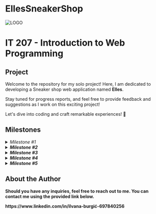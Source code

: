 # EllesSneakerShop
![LOGO](https://github.com/ilvanaburgic/EllesSneakerShop/assets/118178331/219cc17b-73cd-497a-a4bf-68d91cad306d)


<h1>IT 207 - Introduction to Web Programming</h1>

<h2>Project</h2>

<p>Welcome to the repository for my solo project! Here, I am dedicated to developing a Sneaker shop web application named <strong>Elles</strong>.

Stay tuned for progress reports, and feel free to provide feedback and suggestions as I work on this exciting project!

Let's dive into coding and craft remarkable experiences! 🚀</p>

<h2>Milestones</h2>

<details>
  <summary><em>Milestone #1</em></summary>

  <h4>Frontend components of the application are:</h4>
<p>
<strong>Milestone #1</strong>
For milestone #1, I created the frontend part of the application using HTML and CSS. I used JavaScript for dynamic functionalities such as "scrolling" images on the product page (sproduct.html) and for adding the add-to-cart button functionality. The cart button displays a success message and returns the user to the home page.<br>
	
In the project I have 5 HTML files, 1 CSS file and 1 JavaScript file. The files are organized as follows:
index.html (home page)
shop.html (shop page)
sproduct.html (page of individual product with details)
about.html (about the application)
cart.html (cart)
Each HTML page has a header that is the same on every page, as well as a footer that also contains the same information, including Contact, About Us, My Account, and Install App.

<strong>Home page contains: (index.html)</strong>
"Header section" - contains an image (logo), Home, Shop, About, Shopping.
"Hero section", which contains the "Look at the offer" button, which leads to the shop.html page.
"Featured sneakers section", which contains products.
The "Banner section" contains the "Look at the offer" button, which leads to the shop.html page.
"New arrivals section", contains products that can also be found on the shop.html page
The "Newsletter section" contains a button for SignUp, as well as space to enter an e-mail address
"Footer section", same as on all other pages! Contains Logo, Contact, About (About us - leads to about.html page, Delivery Inforamtion - leads to profile.html page), My Account (shop now - leads to shop.html page), Install App.


<strong>Shop page contains: (shop.html)</strong>
"Header section" - contains an image (logo), Home, Shop, About, Shopping.
"Page section" - Contains an image and two titles
"Sneakers section" - Contains all products - sneakers
"Sneakers numbered section" Contains two hrefs 1 and 2
The "Newsletter section" contains a button for SignUp, as well as space to enter an e-mail address

<strong>Sproduct page contains: (sproduct.html)<strong>
"Header section" - contains an image (logo), Home, Shop, About, Shopping.
"IMAGES - BIG ONE and SMALLS SECTION" - contains one large and the other 4 small images, which can be "flipped"
"SIMILAR PRODUCT SECTION" - contains 4 pictures of sneakers with names of sneakers, price
The "Newsletter section" contains a button for SignUp, as well as space to enter an e-mail address
"Footer section", same as on all other pages! Contains Logo, Contact, About (About us - leads to about.html page, Delivery Inforamt

<strong>About page contains: (about.html)</strong>
"Header section" - contains an image (logo), Home, Shop, About, Shopping.
"Title section" - contains the title
"Text section" - contains text that describes about
"Footer section", same as on all other pages! Contains Logo, Contact, About (About us - leads to about.html page, Delivery Inforamtion - leads to profile.html page), My Account (shop now - leads to shop.html page), Install App.

<strong>Cart page contains: (page.html)</strong>
"Header section" - contains an image (logo), Home, Shop, About, Shopping.
"Photo and tle section" - contains background-image and two titles, one big "Shop now" (<h1>) and paragraph "Buy smart" (<p>)
"Table with item section" - contains: Remove, Image, Product, Price, Quantity, Subtotal and descriptions of everything in the cart
"Coupon section" - contains input and button to apply coupon
"Footer section", same as on all other pages! Contains Logo, Contact, About (About us - leads to about.html page, Delivery Inforamtion - leads to profile.html page), My Account (shop now - leads to shop.html page), Install App.

<strong>Profile page contains: (profile.html)</strong>
"Header section" - contains an image (logo), Home, Shop, About, Shopping.
"Profile section" - contains Profile settings, Name, Surname, Address, PostCode, Country, Number, Email, button. Profile.html appears when we press the button on the cart.html page button is called "Proceed to checkout".
"Footer section", same as on all other pages! Contains Logo, Contact, About (About us - leads to about.html page, Delivery Inforamtion - leads to profile.html page), My Account (shop now - leads to shop.html page), Install App.
</p>
  <ul>

  </ul>
</details>

<details>
  <summary><em>Milestone #2</em></summary>
  <p>In progress...</p>
</details>

<details>
  <summary><em>Milestone #3</em></summary>
  <p>In progress...</p>
</details>

<details>
  <summary><em>Milestone #4</em></summary>
  <p>In progress...</p>
</details>

<details>
  <summary><em>Milestone #5</em></summary>
  <p>In progress...</p>
</details>

<h2>About the Author</h2>
<p></p>Should you have any inquiries, feel free to reach out to me. You can contact me using the provided link below. <br></p>
https://www.linkedin.com/in/ilvana-burgić-697840256

